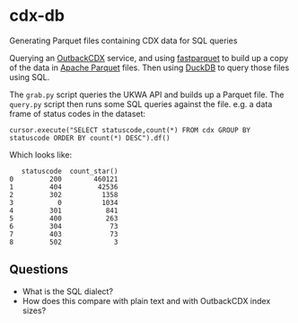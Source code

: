 # cdx-db
Generating Parquet files containing CDX data for SQL queries

Querying an [OutbackCDX](https://github.com/nla/outbackcdx) service, and using [fastparquet](https://fastparquet.readthedocs.io/) to build up a copy of the data in 
[Apache Parquet](https://parquet.apache.org/) files. Then using [DuckDB](https://duckdb.org/docs/data/parquet.html) to query those files using SQL.

The `grab.py` script queries the UKWA API and builds up a Parquet file.  The `query.py` script then runs some SQL queries against the file. e.g. a data frame of status codes in the dataset:

```
cursor.execute("SELECT statuscode,count(*) FROM cdx GROUP BY statuscode ORDER BY count(*) DESC").df()
```

Which looks like:


```
   statuscode  count_star()
0         200        460121
1         404         42536
2         302          1358
3           0          1034
4         301           841
5         400           263
6         304            73
7         403            73
8         502             3
```

## Questions

 - What is the SQL dialect? 
 - How does this compare with plain text and with OutbackCDX index sizes?
